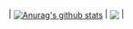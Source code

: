 | <a href="https://github.com/anuraghazra/github-readme-stats"><img align="center" src="https://github-readme-stats.vercel.app/api?username=mikai233&show_icons=true&include_all_commits=true&theme=buefy&hide_border=true" alt="Anurag's github stats" /></a> | <a href="https://github.com/anuraghazra/github-readme-stats"><img align="center" src="https://github-readme-stats.vercel.app/api/top-langs/?username=mikai233&theme=buefy&hide_border=true" /></a> |
